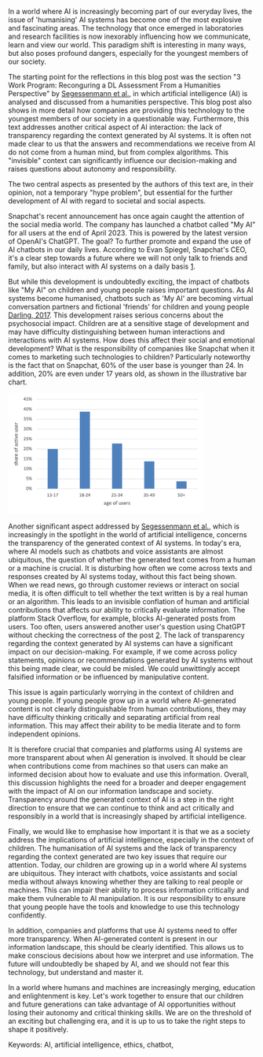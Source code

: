 In a world where AI is increasingly becoming part of our everyday lives, the issue of 'humanising' AI systems has become one of the most explosive and fascinating areas. The technology that once emerged in laboratories and research facilities is now inexorably influencing how we communicate, learn and view our world. This paradigm shift is interesting in many ways, but also poses profound dangers, especially for the youngest members of our society.

The starting point for the reflections in this blog post was the section "3 Work Program: Reconguring a DL Assessment From a Humanities Perspective" by [Segessenmann et al.](https://dx.doi.org/10.2139/ssrn.4554234), in which artificial intelligence (AI) is analysed and discussed from a humanities perspective.
This blog post also shows in more detail how companies are providing this technology to the youngest members of our society in a questionable way.
Furthermore, this text addresses another critical aspect of AI interaction: the lack of transparency regarding the context generated by AI systems. It is often not made clear to us that the answers and recommendations we receive from AI do not come from a human mind, but from complex algorithms. This "invisible" context can significantly influence our decision-making and raises questions about autonomy and responsibility.

The two central aspects as presented by the authors of this text are, in their opinion, not a temporary "hype problem", but essential for the further development of AI with regard to societal and social aspects.

Snapchat's recent announcement has once again caught the attention of the social media world. The company has launched a chatbot called "My AI" for all users at the end of April 2023. This is powered by the latest version of OpenAI's ChatGPT. The goal? To further promote and expand the use of AI chatbots in our daily lives. According to Evan Spiegel, Snapchat's CEO, it's a clear step towards a future where we will not only talk to friends and family, but also interact with AI systems on a daily basis [1](https://www.theverge.com/2023/2/27/23614959/snapchat-my-ai-chatbot-chatgpt-openai-plus-subscription). 

But while this development is undoubtedly exciting, the impact of chatbots like "My AI" on children and young people raises important questions.
As AI systems become humanised, chatbots such as 'My AI' are becoming virtual conversation partners and fictional 'friends' for children and young people [Darling, 2017](https://doi.org/10.1093/oso/9780190652951.003.0012). This development raises serious concerns about the psychosocial impact. Children are at a sensitive stage of development and may have difficulty distinguishing between human interactions and interactions with AI systems. How does this affect their social and emotional development? What is the responsibility of companies like Snapchat when it comes to marketing such technologies to children?
Particularly noteworthy is the fact that on Snapchat, 60% of the user base is younger than 24. In addition, 20% are even under 17 years old, as shown in the illustrative bar chart.

<p>
  <img src="./docs/assets/images/SnapchatUserDiagramAIBlogbeitrag.png" alt="drawing" width="400"/>
<p/>

Another significant aspect addressed by [Segessenmann et al.](https://dx.doi.org/10.2139/ssrn.4554234), which is increasingly in the spotlight in the world of artificial intelligence, concerns the transparency of the generated context of AI systems. In today's era, where AI models such as chatbots and voice assistants are almost ubiquitous, the question of whether the generated text comes from a human or a machine is crucial.
It is disturbing how often we come across texts and responses created by AI systems today, without this fact being shown. When we read news, go through customer reviews or interact on social media, it is often difficult to tell whether the text written is by a real human or an algorithm. This leads to an invisible conflation of human and artificial contributions that affects our ability to critically evaluate information. The platform Stack Overflow, for example, blocks AI-generated posts from users. Too often, users answered another user's question using ChatGPT without checking the correctness of the post [2](https://www.zdnet.com/article/stack-overflow-temporarily-bans-answers-from-openais-chatgpt-chatbot/). 
The lack of transparency regarding the context generated by AI systems can have a significant impact on our decision-making. For example, if we come across policy statements, opinions or recommendations generated by AI systems without this being made clear, we could be misled. We could unwittingly accept falsified information or be influenced by manipulative content.

This issue is again particularly worrying in the context of children and young people. If young people grow up in a world where AI-generated content is not clearly distinguishable from human contributions, they may have difficulty thinking critically and separating artificial from real information. This may affect their ability to be media literate and to form independent opinions.

It is therefore crucial that companies and platforms using AI systems are more transparent about when AI generation is involved. It should be clear when contributions come from machines so that users can make an informed decision about how to evaluate and use this information.
Overall, this discussion highlights the need for a broader and deeper engagement with the impact of AI on our information landscape and society. Transparency around the generated context of AI is a step in the right direction to ensure that we can continue to think and act critically and responsibly in a world that is increasingly shaped by artificial intelligence.

Finally, we would like to emphasise how important it is that we as a society address the implications of artificial intelligence, especially in the context of children. The humanisation of AI systems and the lack of transparency regarding the context generated are two key issues that require our attention.
Today, our children are growing up in a world where AI systems are ubiquitous. They interact with chatbots, voice assistants and social media without always knowing whether they are talking to real people or machines. This can impair their ability to process information critically and make them vulnerable to AI manipulation. It is our responsibility to ensure that young people have the tools and knowledge to use this technology confidently.

In addition, companies and platforms that use AI systems need to offer more transparency. When AI-generated content is present in our information landscape, this should be clearly identified. This allows us to make conscious decisions about how we interpret and use information.
The future will undoubtedly be shaped by AI, and we should not fear this technology, but understand and master it.

In a world where humans and machines are increasingly merging, education and enlightenment is key. Let's work together to ensure that our children and future generations can take advantage of AI opportunities without losing their autonomy and critical thinking skills. We are on the threshold of an exciting but challenging era, and it is up to us to take the right steps to shape it positively.

Keywords: AI, artificial intelligence, ethics, chatbot, 

